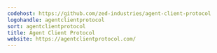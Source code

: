 ```yaml
---
codehost: https://github.com/zed-industries/agent-client-protocol
logohandle: agentclientprotocol
sort: agentclientprotocol
title: Agent Client Protocol
website: https://agentclientprotocol.com/
---
```


